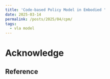 ```yaml
---
title: 'Code-based Policy Model in Embodied '
date: 2025-03-14
permalink: /posts/2025/04/cpm/
tags:
  - vla model
---
```




Acknowledge
======


Reference
------